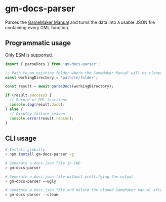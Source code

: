 # gm-docs-parser

Parses the [GameMaker Manual](https://github.com/YoYoGames/GameMaker-Manual) and turns the data into a usable JSON file containing every GML function.

## Programmatic usage

Only ESM is supported.

```Typescript
import { parseDocs } from 'gm-docs-parser';

// Path to an existing folder where the GameMaker Manual will be cloned into
const workingDirectory = 'path/to/folder';

const result = await parseDocs(workingDirectory);

if (result.success) {
  // Record of GML functions
  console.log(result.docs);
} else {
  // Display failure reason
  console.error(result.reason);
}
```

## CLI usage

```bash
# Install globally
> npm install gm-docs-parser -g

# Generate a docs.json file in CWD
> gm-docs-parser

# Generate a docs.json file without prettifying the output
> gm-docs-parser --ugly

# Generate a docs.json file and delete the cloned GameMaker manual afterwards
> gm-docs-parser --clean
```